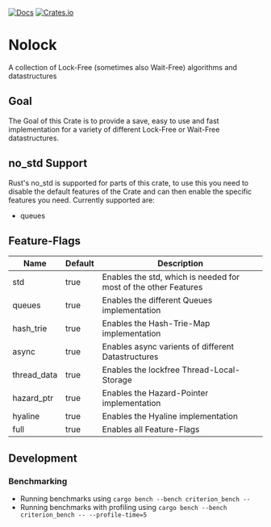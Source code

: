 [![Docs](https://docs.rs/nolock/badge.svg)](https://docs.rs/nolock/)
[![Crates.io](https://img.shields.io/crates/v/nolock.svg)](https://crates.io/crates/nolock)

# Nolock
A collection of Lock-Free (sometimes also Wait-Free) algorithms and datastructures

## Goal
The Goal of this Crate is to provide a save, easy to use and fast implementation
for a variety of different Lock-Free or Wait-Free datastructures.

## no_std Support
Rust's no_std is supported for parts of this crate, to use this you need to disable the default
features of the Crate and can then enable the specific features you need. Currently supported are:
* queues

## Feature-Flags
Name | Default | Description
--- | --- | ---
std | true | Enables the std, which is needed for most of the other Features
queues | true | Enables the different Queues implementation
hash_trie | true | Enables the Hash-Trie-Map implementation
async | true | Enables async varients of different Datastructures
thread_data | true | Enables the lockfree Thread-Local-Storage
hazard_ptr | true | Enables the Hazard-Pointer implementation
hyaline | true | Enables the Hyaline implementation
full | true | Enables all Feature-Flags

## Development
### Benchmarking
* Running benchmarks using `cargo bench --bench criterion_bench --`
* Running benchmarks with profiling using `cargo bench --bench criterion_bench -- --profile-time=5`
